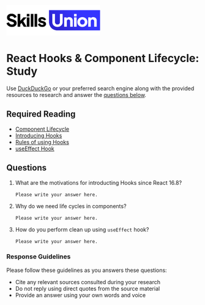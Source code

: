 [<img src="assets/images/su-logo.png" alt="Skills Union Logo" height="80px" />](https://www.skillsunion.com/)

# React Hooks & Component Lifecycle: Study

Use [DuckDuckGo](https://duckduckgo.com/) or your preferred search engine along with the provided resources to research and answer the [questions below](#questions).

## Required Reading

- [Component Lifecycle](https://youtu.be/Oioo0IdoEls)
- [Introducing Hooks](https://reactjs.org/docs/hooks-intro.html)
- [Rules of using Hooks](https://reactjs.org/docs/hooks-rules.html)
- [useEffect Hook](https://reactjs.org/docs/hooks-effect.html)

## Questions

1. What are the motivations for introducting Hooks since React 16.8?

   ```
   Please write your answer here.
   ```

2. Why do we need life cycles in components?

   ```
   Please write your answer here.
   ```

3. How do you perform clean up using `useEffect` hook?

   ```
   Please write your answer here.
   ```

### Response Guidelines

Please follow these guidelines as you answers these questions:

- Cite any relevant sources consulted during your research
- Do not reply using direct quotes from the source material
- Provide an answer using your own words and voice
